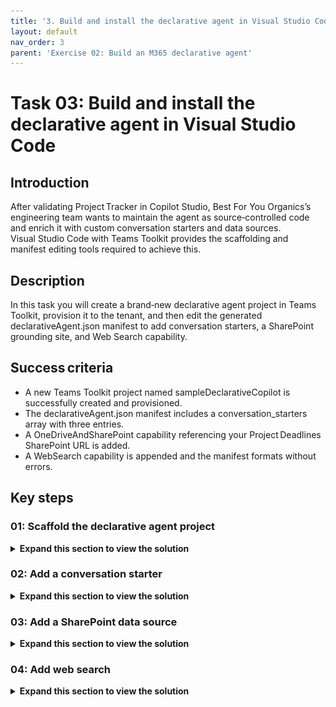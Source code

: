 ```yaml
---
title: '3. Build and install the declarative agent in Visual Studio Code'
layout: default
nav_order: 3
parent: 'Exercise 02: Build an M365 declarative agent'
---
```


# Task 03: Build and install the declarative agent in Visual Studio Code 

## Introduction

After validating Project Tracker in Copilot Studio, Best For You Organics’s engineering team wants to maintain the agent as source‑controlled code and enrich it with custom conversation starters and data sources. Visual Studio Code with Teams Toolkit provides the scaffolding and manifest editing tools required to achieve this.

## Description

In this task you will create a brand‑new declarative agent project in Teams Toolkit, provision it to the tenant, and then edit the generated declarativeAgent.json manifest to add conversation starters, a SharePoint grounding site, and Web Search capability.

## Success criteria

 - A new Teams Toolkit project named sampleDeclarativeCopilot is successfully created and provisioned.
 - The declarativeAgent.json manifest includes a conversation_starters array with three entries.
 - A OneDriveAndSharePoint capability referencing your Project Deadlines SharePoint URL is added.
 - A WebSearch capability is appended and the manifest formats without errors.

## Key steps

### 01: Scaffold the declarative agent project

<details markdown="block"> 
  <summary><strong>Expand this section to view the solution</strong></summary> 

1. Open Visual Studio Code. On the left pane, select **Teams Toolkit**.

	![3wfoec6t.jpg](../../media/3wfoec6t.jpg)

1. In the **Teams Toolkit** pane, select **Create a new app** and then select **Declarative Agent**. 

	{: .warning } 
    > If you don't see the **Declarative Agent** option, perform the following steps:
    >
    In Visual Studio Code, in the left pane, select **Extensions**. Uninstall and then reinstall **Teams Toolkit**. The minimum version that supports creating declarative agents is version 5.14.0.

	![dk0wgq1m.jpg](../../media/dk0wgq1m.jpg)

1. Select **No Action**.

	![mg7x7drk.jpg](../../media/mg7x7drk.jpg)

1. Select the **Default folder** location. Enter the name +++sampleDeclarativeCopilot+++ and then select **Enter**. 

1. If prompted, select **Yes, I trust the authors**. 

	![d3zqe7ha.jpg](../../media/d3zqe7ha.jpg)

1. At the lower right of the page, select the **Notifications** icon. In the current notification, select **Provision**.

	![zbx9m7fm.jpg](../../media/zbx9m7fm.jpg)

1. In the Visual Studio Code dialog, select **Sign in**.

	![ewznubee.jpg](../../media/ewznubee.jpg)

1. On the web page that opens, in the **Windows Security** dialog, select **Allow**.

	![0vyc6p86.jpg](../../media/0vyc6p86.jpg)

1. In the **Pick an account** dialog, select your credentials.

1. Close the Visual Studio Code web page and return to Visual Studio Code.

1. At the lower right of the page, select the **Notifications** icon. If you see the notification **Custom app upload is disabled** notification, select an option.

	![Picture1.png](../../media/Picture1.png)

	{: .note }
    > Teams Toolkit requires that the ability to upload custom apps. If you have admin permissions for your Microsoft 365 tenant, you can use the **Enable Custom App Upload** option to configure the environment. If not, use the **Use Test Tenant** option and configure a test tenant.
	>
    > In Visual Studio Code, select **Teams Toolkit** and view the **Accounts** section to see if your environment is ready.
    >
    > ![Picture1.png](../../media/Picture1.png)

1. In Visual Studio Code, in the left pane, select **EXPLORER**. Expand **appPackage** to view the files that make up the declarative agent. 

	![ebsq05fh.jpg](../../media/ebsq05fh.jpg)

1. In EXPLORER, select **manifest.json** and inspect the file contents. 

1. Near line 30, notice the **copilotAgents** section.  

    {: .note }
    > The **id** is *declarativeAgent* and the **file** is *declarativeAgent.json*. This file is located in the application package. 

1. In **EXPLORER**,  select **declarativeAgent.json** and inspect the file contents. 

1. Notice that there are entries for the **schema**, **version**, **name**, **description**, and **instructions**.  

1. Notice that the entry for **instructions** has a reference to a file called **instruction.txt**. This file can be located in the **appPackage**. 

1. In **EXPLORER**,  select **instruction.txt** and inspect the file contents. This file is used to house the conversation starters. 

    {: .note }
    > You can customize the tone and how copilot will answer questions like you can with which questions to answer. This allows you to fine tune the experience for your scenario. 

</details> 

### 02: Add a conversation starter 

<details markdown="block"> 
  <summary><strong>Expand this section to view the solution</strong></summary> 

You can customize the declarative Copilot experience by adding conversation starters. You define conversation starters by adding a section to the declarativeCopilot.json file.  

![7e59kv5i.jpg](../../media/7e59kv5i.jpg) 


1. In Visual Studio Code, open **declarativeAgent.json**. Navigate to line 6, add a comma at the end of the line and then select **Enter** to insert a new line. 

1. Enter the following code on the new line to add the conversation starter section: 

	```
 	"conversation_starters": [ 
        { 
            "title": "Enrolling your mobile device", 
            "text": "How can I use company resources on my mobile device?" 
        }, 
        { 
            "title": "Issues with my work computer", 
            "text": "Which are the steps to follow if my PC doesn't work?" 
        }, 
        { 
            "title": "Printing", 
            "text": "How can I print from my mobile device?" 
        } 
    ]
 	``` 

    ![jcd7tr3v.jpg](../../media/jcd7tr3v.jpg)

    {: .note }
    > Once you deploy the agent, the conversation starters will show up as a part of the Copilot experience. 

</details>

### 03: Add a SharePoint data source 

<details markdown="block"> 
  <summary><strong>Expand this section to view the solution</strong></summary> 

Add the **capabilities** section. 


1. In declarativeAgent.json, navigate to line 20. Add a comma at the end of the line and then select **Enter** to insert a new line.  


1. On the new line, add the following code to include a SharePoint data source: 

	{: .warning }
	> Reminder: If you stored the URL in Notepad, replace the token @lab.Variable(URL) with the actual URL of your SharePoint site. 

	```
 	"capabilities": [ 
        { 
            "name": "OneDriveAndSharePoint", 
            "items_by_url": [  
                { 
                    "url": "@lab.Variable(URL)" 
                } 
            ] 
        } 
    ]
 	``` 

	![pbb7hp94.jpg](../../media/pbb7hp94.jpg)

    {: .note }
    > This agent uses data from OneDrive and SharePoint. You have a link to access the data source. Copilot will only focus on information from this site. 

1. Right-click any open area in the code and select **Format Document** to auto-fix the formatting. 

    {: .note } 
    > You can install Graph connectors to your Copilot agent by adding an entry to the **capabilities** section as shown below: 
    > 
    > ![22ak5x64.jpg](../../media/22ak5x64.jpg) 

 </details>
 
### 04: Add web search 

<details markdown="block"> 
  <summary><strong>Expand this section to view the solution</strong></summary> 
 
1. In **declarativeAgent.json**, navigate to line 29. Add a comma at the end of the line and, then select **Enter** to insert a new line.  

 
1. Enter the following code to add web search capabilities: 

	```
 	{ 
        "name": "WebSearch" 
    }
 	``` 

    ![0mzyvsaz.jpg](../../media/0mzyvsaz.jpg) 

1. Save the changes to **declarativeAgent.json**.

</details>
